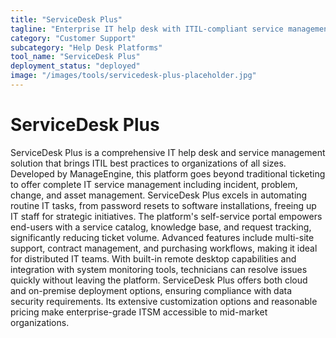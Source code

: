 ```yaml
---
title: "ServiceDesk Plus"
tagline: "Enterprise IT help desk with ITIL-compliant service management"
category: "Customer Support"
subcategory: "Help Desk Platforms"
tool_name: "ServiceDesk Plus"
deployment_status: "deployed"
image: "/images/tools/servicedesk-plus-placeholder.jpg"
---
```


# ServiceDesk Plus

ServiceDesk Plus is a comprehensive IT help desk and service management solution that brings ITIL best practices to organizations of all sizes. Developed by ManageEngine, this platform goes beyond traditional ticketing to offer complete IT service management including incident, problem, change, and asset management. ServiceDesk Plus excels in automating routine IT tasks, from password resets to software installations, freeing up IT staff for strategic initiatives. The platform's self-service portal empowers end-users with a service catalog, knowledge base, and request tracking, significantly reducing ticket volume. Advanced features include multi-site support, contract management, and purchasing workflows, making it ideal for distributed IT teams. With built-in remote desktop capabilities and integration with system monitoring tools, technicians can resolve issues quickly without leaving the platform. ServiceDesk Plus offers both cloud and on-premise deployment options, ensuring compliance with data security requirements. Its extensive customization options and reasonable pricing make enterprise-grade ITSM accessible to mid-market organizations.

